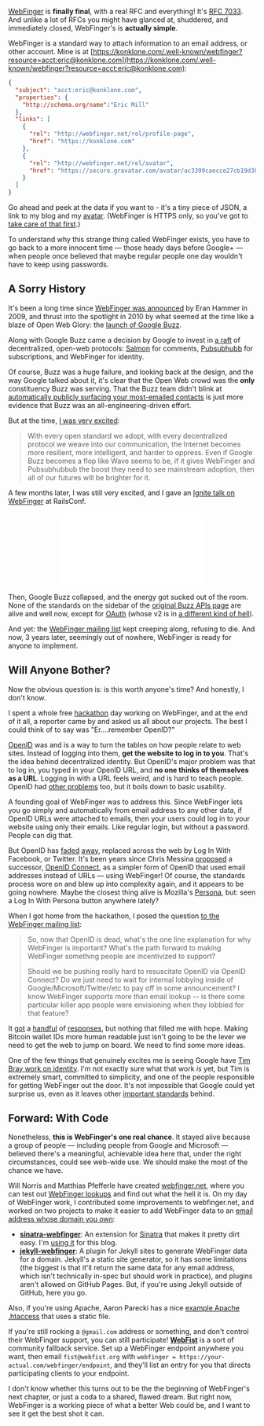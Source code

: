 [WebFinger](http://webfinger.net/) is **finally final**, with a real RFC and everything! It's [RFC 7033](http://tools.ietf.org/html/rfc7033). And unlike a lot of RFCs you might have glanced at, shuddered, and immediately closed, WebFinger's is **actually simple**. 

WebFinger is a standard way to attach information to an email address, or other account. Mine is at [https://konklone.com/.well-known/webfinger?resource=acct:eric@konklone.com](https://konklone.com/.well-known/webfinger?resource=acct:eric@konklone.com):

```json
{
  "subject": "acct:eric@konklone.com",
  "properties": {
    "http://schema.org/name":"Eric Mill"
  },
  "links": [
    {
      "rel": "http://webfinger.net/rel/profile-page",
      "href": "https://konklone.com"
    },
    {
      "rel": "http://webfinger.net/rel/avatar",
      "href": "https://secure.gravatar.com/avatar/ac3399caecce27cb19d381f61124539e.jpg?s=400"
    }
  ]
}
```

Go ahead and peek at the data if you want to - it's a tiny piece of JSON, a link to my blog and my [avatar](https://secure.gravatar.com/avatar/ac3399caecce27cb19d381f61124539e.jpg?s=400). (WebFinger is HTTPS only, so you've got to [take care of that first](https://konklone.com/post/switch-to-https-now-for-free).)

To understand why this strange thing called WebFinger exists, you have to go back to a more innocent time — those heady days before Google+ — when people once believed that maybe regular people one day wouldn't have to keep using passwords.

## A Sorry History

It's been a long time since [WebFinger was announced](http://hueniverse.com/2009/08/introducing-webfinger/) by Eran Hammer in 2009, and thrust into the spotlight in 2010 by what seemed at the time like a blaze of Open Web Glory: the [launch of Google Buzz](http://googleblog.blogspot.com/2010/02/introducing-google-buzz.html).

Along with Google Buzz came a decision by Google to invest in [a raft](https://web.archive.org/web/20100212031303/http://code.google.com/apis/buzz/documentation/) of decentralized, open-web protocols: [Salmon](http://www.salmon-protocol.org/) for comments, [Pubsubhubb](http://code.google.com/p/pubsubhubbub/) for subscriptions, and WebFinger for identity.

Of course, Buzz was a huge failure, and looking back at the design, and the way Google talked about it, it's clear that the Open Web crowd was the **only** constituency Buzz was serving. That the Buzz team didn't blink at [automatically publicly surfacing your most-emailed contacts](http://www.businessinsider.com/warning-google-buzz-has-a-huge-privacy-flaw-2010-2) is just more evidence that Buzz was an all-engineering-driven effort.

But at the time, [I was very excited](/post/makes-mouths-happy):

> With every open standard we adopt, with every decentralized protocol we weave into our communication, the Internet becomes more resilient, more intelligent, and harder to oppress. Even if Google Buzz becomes a flop like Wave seems to be, if it gives WebFinger and Pubsubhubbub the boost they need to see mainstream adoption, then all of our futures will be brighter for it.

A few months later, I was still very excited, and I gave an [Ignite talk on WebFinger](http://www.youtube.com/watch?v=Y26c9MNQLyc) at RailsConf. 

<p style="text-align: center"><iframe class="youtube" src="//www.youtube.com/embed/Y26c9MNQLyc" frameborder="0" allowfullscreen></iframe></p>

Then, Google Buzz collapsed, and the energy got sucked out of the room. None of the standards on the sidebar of the [original Buzz APIs page](https://web.archive.org/web/20100212031303/http://code.google.com/apis/buzz/documentation/) are alive and well now, except for [OAuth](http://oauth.net/) (whose v2 is in [a different kind of hell](http://hueniverse.com/2012/07/oauth-2-0-and-the-road-to-hell/)).  

And yet: the [WebFinger mailing list](http://www.ietf.org/mail-archive/web/webfinger/current/maillist.html) kept creeping along, refusing to die. And now, 3 years later, seemingly out of nowhere, WebFinger is ready for anyone to implement.

## Will Anyone Bother?

Now the obvious question is: is this worth anyone's time? And honestly, I don't know.

I spent a whole free [hackathon](http://fedscoop.com/code-dc-calls-furloughed-feds/) day working on WebFinger, and at the end of it all, a reporter came by and asked us all about our projects. The best I could think of to say was "Er....remember OpenID?"

[OpenID](http://en.wikipedia.org/wiki/OpenID) was and is a way to turn the tables on how people relate to web sites. Instead of logging into them, **get the website to log in to you**. That's the idea behind decentralized identity. But OpenID's major problem was that to log in, you typed in your OpenID URL, and **no one thinks of themselves as a URL**. Logging in with a URL feels weird, and is hard to teach people. OpenID had [other problems](http://developer.yahoo.com/blogs/ydn/yahoo-releases-openid-research-7479.html) too, but it boils down to basic usability. 

A founding goal of WebFinger was to address this. Since WebFinger lets you go simply and automatically from email address to any other data, if OpenID URLs were attached to emails, then your users could log in to your website using only their emails. Like regular login, but without a password. People can dig that.

But OpenID has [faded](http://productblogarchive.37signals.com/products/2011/01/well-be-retiring-our-support-of-openid-on-may-1.html) [away](https://www.myopenid.com/), replaced across the web by Log In With Facebook, or Twitter. It's been years since Chris Messina [proposed](http://factoryjoe.com/blog/2010/01/04/openid-connect/) a successor, [OpenID Connect](http://openid.net/connect/), as a simpler form of OpenID that used email addresses instead of URLs — using WebFinger! Of course, the standards process wore on and blew up into complexity again, and it appears to be going nowhere. Maybe the closest thing alive is Mozilla's [Persona](http://www.mozilla.org/en-US/persona/), but: seen a Log In With Persona button anywhere lately?

When I got home from the hackathon, I posed the question [to the WebFinger mailing list](http://www.ietf.org/mail-archive/web/webfinger/current/msg00860.html):

> So, now that OpenID is dead, what's the one line explanation for why WebFinger is important? What's the path forward to making WebFinger something people are incentivized to support?
> 
> Should we be pushing really hard to resuscitate OpenID via OpenID Connect? Do we just need to wait for internal lobbying inside of Google/Microsoft/Twitter/etc to pay off in some announcement? I know WebFinger supports more than email lookup -- is there some particular killer app people were envisioning when they lobbied for that feature?

It [got](http://www.ietf.org/mail-archive/web/webfinger/current/msg00863.html) a [handful](http://www.ietf.org/mail-archive/web/webfinger/current/msg00866.html) of [responses](http://www.ietf.org/mail-archive/web/webfinger/current/msg00861.html), but nothing that filled me with hope. Making Bitcoin wallet IDs more human readable just isn't going to be the lever we need to get the web to jump on board. We need to find some more ideas.

One of the few things that genuinely excites me is seeing Google have [Tim Bray work on identity](http://www.tbray.org/ongoing/When/201x/2012/06/29/Becoming-an-Identity-guy). I'm not exactly sure what that work *is* yet, but Tim is extremely smart, committed to simplicity, and one of the people responsible for getting WebFinger out the door. It's not impossible that Google could yet surprise us, even as it leaves other [important standards](https://www.eff.org/deeplinks/2013/05/google-abandons-open-standards-instant-messaging) behind.

## Forward: With Code

Nonetheless, **this is WebFinger's one real chance**. It stayed alive because a group of people — including people from Google and Microsoft — believed there's a meaningful, achievable idea here that, under the right circumstances, could see web-wide use. We should make the most of the chance we have. 

Will Norris and Matthias Pfefferle have created [webfinger.net](http://webfinger.net/), where you can test out [WebFinger lookups](http://client.webfinger.net/lookup?resource=eric%40konklone.com) and find out what the hell it is. On my day of WebFinger work, I contributed some improvements to webfinger.net, and worked on two projects to make it easier to add WebFinger data to an [email address whose domain you own](https://konklone.com/post/take-control-of-your-email-address):

* **[sinatra-webfinger](https://github.com/konklone/sinatra-webfinger)**: An extension for [Sinatra](http://sinatrarb.com/) that makes it pretty dirt easy. I'm [using it](https://github.com/konklone/konklone/blob/master/konklone.rb#L157) for this blog.
* **[jekyll-webfinger](https://github.com/konklone/jekyll-webfinger)**: A plugin for Jekyll sites to generate WebFinger data for a domain. Jekyll's a static site generator, so it has some limitations (the biggest is that it'll return the same data for any email address, which isn't technically in-spec but should work in practice), and plugins aren't allowed on GitHub Pages. But, if you're using Jekyll outside of GitHub, here you go.

Also, if you're using Apache, Aaron Parecki has a nice [example Apache .htaccess](https://gist.github.com/aaronpk/5846789) that uses a static file.

If you're still rocking a `@gmail.com` address or something, and don't control their WebFinger support, you can still participate! **[WebFist](http://webfist.org/)** is a sort of community fallback service. Set up a WebFinger endpoint anywhere you want, then email `fist@webfist.org` with `webfinger = https://your-actual.com/webfinger/endpoint`, and they'll list an entry for you that directs participating clients to your endpoint.

I don't know whether this turns out to be the the beginning of WebFinger's next chapter, or just a coda to a shared, flawed dream. But right now, WebFinger is a working piece of what a better Web could be, and I want to see it get the best shot it can.